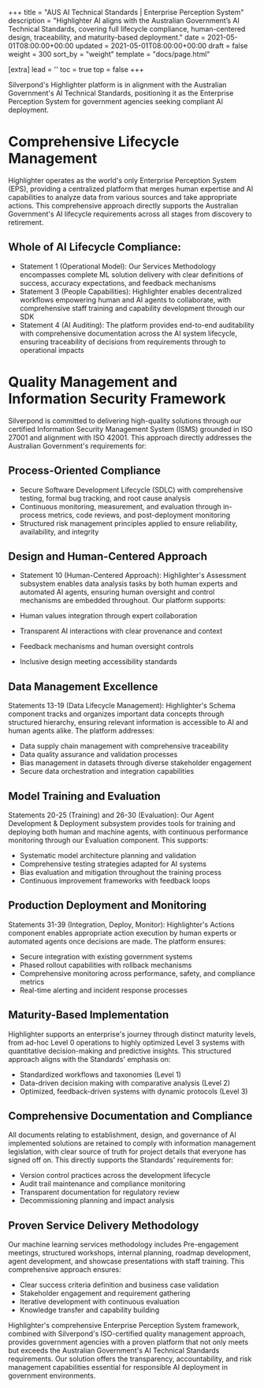 +++
title = "AUS AI Technical Standards | Enterprise Perception System"
description = "Highlighter AI aligns with the Australian Government’s AI Technical Standards, covering full lifecycle compliance, human-centered design, traceability, and maturity-based deployment."
date = 2021-05-01T08:00:00+00:00
updated = 2021-05-01T08:00:00+00:00
draft = false
weight = 300
sort_by = "weight"
template = "docs/page.html"

[extra]
lead = ''
toc = true
top = false
+++

Silverpond's Highlighter platform is in alignment with the Australian Government's AI Technical Standards, positioning it as the Enterprise Perception System for government agencies seeking compliant AI deployment.

# Comprehensive Lifecycle Management
Highlighter operates as the world's only Enterprise Perception System (EPS), providing a centralized platform that merges human expertise and AI capabilities to analyze data from various sources and take appropriate actions. This comprehensive approach directly supports the Australian Government's AI lifecycle requirements across all stages from discovery to retirement.

## Whole of AI Lifecycle Compliance:

* Statement 1 (Operational Model): Our Services Methodology encompasses complete ML solution delivery with clear definitions of success, accuracy expectations, and feedback mechanisms
* Statement 3 (People Capabilities): Highlighter enables decentralized workflows empowering human and AI agents to collaborate, with comprehensive staff training and capability development through our SDK
* Statement 4 (AI Auditing): The platform provides end-to-end auditability with comprehensive documentation across the AI system lifecycle, ensuring traceability of decisions from requirements through to operational impacts

# Quality Management and Information Security Framework
Silverpond is committed to delivering high-quality solutions through our certified Information Security Management System (ISMS) grounded in ISO 27001 and alignment with ISO 42001. This approach directly addresses the Australian Government's requirements for:

## Process-Oriented Compliance

* Secure Software Development Lifecycle (SDLC) with comprehensive testing, formal bug tracking, and root cause analysis
* Continuous monitoring, measurement, and evaluation through in-process metrics, code reviews, and post-deployment monitoring
* Structured risk management principles applied to ensure reliability, availability, and integrity

## Design and Human-Centered Approach
* Statement 10 (Human-Centered Approach):
Highlighter's Assessment subsystem enables data analysis tasks by both human experts and automated AI agents, ensuring human oversight and control mechanisms are embedded throughout. Our platform supports:

* Human values integration through expert collaboration
* Transparent AI interactions with clear provenance and context
* Feedback mechanisms and human oversight controls
* Inclusive design meeting accessibility standards

## Data Management Excellence
Statements 13-19 (Data Lifecycle Management):
Highlighter's Schema component tracks and organizes important data concepts through structured hierarchy, ensuring relevant information is accessible to AI and human agents alike. The platform addresses:

* Data supply chain management with comprehensive traceability
* Data quality assurance and validation processes
* Bias management in datasets through diverse stakeholder engagement
* Secure data orchestration and integration capabilities

## Model Training and Evaluation
Statements 20-25 (Training) and 26-30 (Evaluation):
Our Agent Development & Deployment subsystem provides tools for training and deploying both human and machine agents, with continuous performance monitoring through our Evaluation component. This supports:

* Systematic model architecture planning and validation
* Comprehensive testing strategies adapted for AI systems
* Bias evaluation and mitigation throughout the training process
* Continuous improvement frameworks with feedback loops

## Production Deployment and Monitoring
Statements 31-39 (Integration, Deploy, Monitor):
Highlighter's Actions component enables appropriate action execution by human experts or automated agents once decisions are made. The platform ensures:

* Secure integration with existing government systems
* Phased rollout capabilities with rollback mechanisms
* Comprehensive monitoring across performance, safety, and compliance metrics
* Real-time alerting and incident response processes

## Maturity-Based Implementation
Highlighter supports an enterprise's journey through distinct maturity levels, from ad-hoc Level 0 operations to highly optimized Level 3 systems with quantitative decision-making and predictive insights. This structured approach aligns with the Standards' emphasis on:

* Standardized workflows and taxonomies (Level 1)
* Data-driven decision making with comparative analysis (Level 2)
* Optimized, feedback-driven systems with dynamic protocols (Level 3)

## Comprehensive Documentation and Compliance
All documents relating to establishment, design, and governance of AI implemented solutions are retained to comply with information management legislation, with clear source of truth for project details that everyone has signed off on. This directly supports the Standards' requirements for:

* Version control practices across the development lifecycle
* Audit trail maintenance and compliance monitoring
* Transparent documentation for regulatory review
* Decommissioning planning and impact analysis

## Proven Service Delivery Methodology
Our machine learning services methodology includes Pre-engagement meetings, structured workshops, internal planning, roadmap development, agent development, and showcase presentations with staff training. This comprehensive approach ensures:

* Clear success criteria definition and business case validation
* Stakeholder engagement and requirement gathering
* Iterative development with continuous evaluation
* Knowledge transfer and capability building

Highlighter's comprehensive Enterprise Perception System framework, combined with Silverpond's ISO-certified quality management approach, provides government agencies with a proven platform that not only meets but exceeds the Australian Government's AI Technical Standards requirements. Our solution offers the transparency, accountability, and risk management capabilities essential for responsible AI deployment in government environments.
